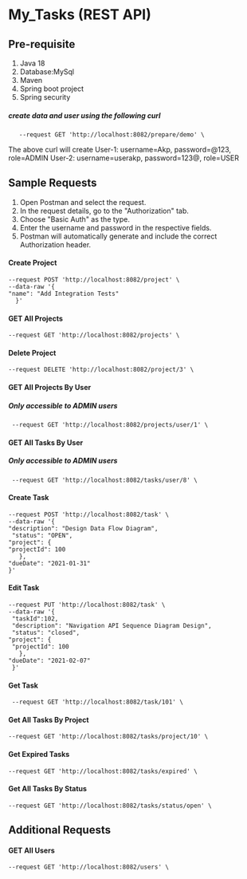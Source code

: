 # My_Tasks (REST API)

## Pre-requisite

1. Java 18
1. Database:MySql
1. Maven
1. Spring boot project
1. Spring security

##### create data and user using the following curl

       --request GET 'http://localhost:8082/prepare/demo' \

The above curl will create
User-1: username=Akp, password=@123, role=ADMIN
User-2: username=userakp, password=123@, role=USER

## Sample Requests

1. Open Postman and select the request.
2. In the request details, go to the "Authorization" tab.
3. Choose "Basic Auth" as the type.
4. Enter the username and password in the respective fields.
5. Postman will automatically generate and include the correct Authorization header.

#### Create Project

    --request POST 'http://localhost:8082/project' \
    --data-raw '{
    "name": "Add Integration Tests"
      }'

#### GET All Projects

    --request GET 'http://localhost:8082/projects' \

#### Delete Project

    --request DELETE 'http://localhost:8082/project/3' \

#### GET All Projects By User

##### Only accessible to ADMIN users

     --request GET 'http://localhost:8082/projects/user/1' \

#### GET All Tasks By User

##### Only accessible to ADMIN users

     --request GET 'http://localhost:8082/tasks/user/8' \

#### Create Task

    --request POST 'http://localhost:8082/task' \
    --data-raw '{
    "description": "Design Data Flow Diagram",
     "status": "OPEN",
    "project": {
    "projectId": 100
       },
    "dueDate": "2021-01-31"
    }'

#### Edit Task

    --request PUT 'http://localhost:8082/task' \
    --data-raw '{
     "taskId":102,
     "description": "Navigation API Sequence Diagram Design",
     "status": "closed",
    "project": {
     "projectId": 100
       },
    "dueDate": "2021-02-07"
     }'

#### Get Task

     --request GET 'http://localhost:8082/task/101' \

#### Get All Tasks By Project

    --request GET 'http://localhost:8082/tasks/project/10' \

#### Get Expired Tasks

    --request GET 'http://localhost:8082/tasks/expired' \

#### Get All Tasks By Status

    --request GET 'http://localhost:8082/tasks/status/open' \

## Additional Requests

#### GET All Users

    --request GET 'http://localhost:8082/users' \


